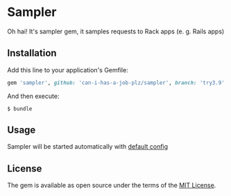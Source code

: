 # Sampler

Oh hai! It's sampler gem, it samples requests to Rack apps (e. g. Rails apps)

## Installation

Add this line to your application's Gemfile:

```ruby
gem 'sampler', github: 'can-i-has-a-job-plz/sampler', branch: 'try3.9'
```

And then execute:

    $ bundle

## Usage

Sampler will be started automatically with [default config](https://github.com/can-i-has-a-job-plz/sampler/blob/try3.9/config/initializers/sampler.rb)

## License

The gem is available as open source under the terms of the [MIT License](http://opensource.org/licenses/MIT).

